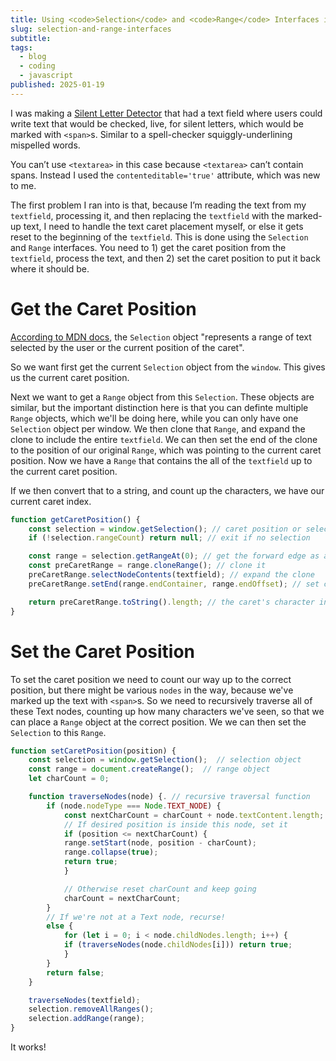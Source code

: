 ```yaml
---
title: Using <code>Selection</code> and <code>Range</code> Interfaces in Javascript for Text Caret Placement
slug: selection-and-range-interfaces
subtitle: 
tags:
  - blog
  - coding
  - javascript
published: 2025-01-19
---
```


I was making a [Silent Letter Detector](https://peterchinman.com/blog/lighght) that had a text field where users could write text that would be checked, live, for silent letters, which would be marked with `<span>`s. Similar to a spell-checker squiggly-underlining mispelled words.

You can’t use `<textarea>` in this case because `<textarea>` can’t contain spans. Instead I used the `contenteditable='true'` attribute, which was new to me.

The first problem I ran into is that, because I’m reading the text from my `textfield`, processing it, and then replacing the `textfield` with the marked-up text, I need to handle the text caret placement myself, or else it gets reset to the beginning of the `textfield`. This is done using the `Selection` and `Range` interfaces. You need to 1) get the caret position from the `textfield`, process the text, and then 2) set the caret position to put it back where it should be.

# Get the Caret Position

[According to MDN docs](https://developer.mozilla.org/en-US/docs/Web/API/Selection), the `Selection` object "represents a range of text selected by the user or the current position of the caret".

So we want first get the current `Selection` object from the `window`. This gives us the current caret position.

Next we want to get a `Range` object from this `Selection`. These objects are similar, but the important distinction here is that you can definte multiple `Range` objects, which we'll be doing here, while you can only have one `Selection` object per window. We then clone that `Range`, and expand the clone to include the entire `textfield`. We can then set the end of the clone to the position of our original `Range`, which was pointing to the current caret position. Now we have a `Range` that contains the all of the `textfield` up to the current caret position.

If we then convert that to a string, and count up the characters, we have our current caret index.

```Javascript
function getCaretPosition() {
	const selection = window.getSelection(); // caret position or selection
	if (!selection.rangeCount) return null; // exit if no selection

	const range = selection.getRangeAt(0); // get the forward edge as a Range
	const preCaretRange = range.cloneRange(); // clone it
	preCaretRange.selectNodeContents(textfield); // expand the clone
	preCaretRange.setEnd(range.endContainer, range.endOffset); // set clone end

	return preCaretRange.toString().length; // the caret's character index
}
```


# Set the Caret Position

To set the caret position we need to count our way up to the correct position, but there might be various `nodes` in the way, because we've marked up the text with `<span>`s. So we need to recursively traverse all of these Text nodes, counting up how many characters we've seen, so that we can place a `Range` object at the correct position. We we can then set the `Selection` to this `Range`.

```Javascript
function setCaretPosition(position) {
	const selection = window.getSelection();  // selection object
	const range = document.createRange();  // range object
	let charCount = 0;

	function traverseNodes(node) {. // recursive traversal function
		if (node.nodeType === Node.TEXT_NODE) { 
			const nextCharCount = charCount + node.textContent.length;
			// If desired position is inside this node, set it
			if (position <= nextCharCount) {
			range.setStart(node, position - charCount);
			range.collapse(true);
			return true;
			}

			// Otherwise reset charCount and keep going
			charCount = nextCharCount;
		}
		// If we're not at a Text node, recurse!
		else {
			for (let i = 0; i < node.childNodes.length; i++) {
			if (traverseNodes(node.childNodes[i])) return true;
			}
		}
		return false;
	}

	traverseNodes(textfield);
	selection.removeAllRanges();
	selection.addRange(range);
}
```

It works!
